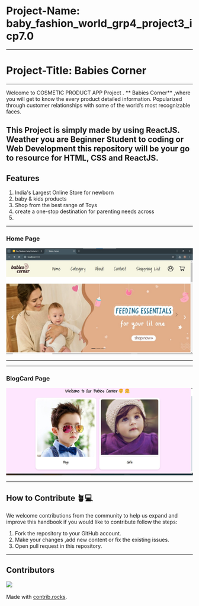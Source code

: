 # Project-Name: baby_fashion_world_grp4_project3_icp7.0

---
# Project-Title:  Babies Corner

---
Welcome to COSMETIC PRODUCT APP Project . 
** Babies Corner** ,where you will get to know the every product detailed information.
Popularized through customer relationships with some of the world’s most recognizable faces.

This Project is simply made by using ReactJS. Weather you are Beginner Student to coding or Web Development this repository will be your go to resource for HTML, CSS and ReactJS.
---
## Features
1. India's Largest Online Store for newborn
2. baby & kids products
3. Shop from the best range of Toys
4.  create a one-stop destination for parenting needs   across 
5.
---
### Home Page
![alt text](./HomePage.jpg)

---
---
### BlogCard Page
![alt text](./BlogCard.jpg)

---

## How to Contribute 🪴💻

We welcome contributions from the community to help us expand and improve this handbook if you would like to contribute follow the steps:

1. Fork the repository to your GitHub account.
2. Make your changes ,add new content or fix the existing issues.
3. Open pull request in this repository.

---
## Contributors
<a href="https://https://github.com/NikitaRaut21/baby_fashion_world_grp4_project3_icp7.0">
  <a href="https://github.com/NikitaRaut21/baby_fashion_world_grp4_project3_icp7.0/graphs/contributors">
  <img src="https://contrib.rocks/image?repo=NikitaRaut21/baby_fashion_world_grp4_project3_icp7.0" />
</a>

Made with [contrib.rocks](https://contrib.rocks).